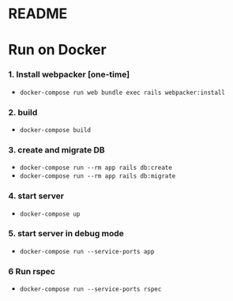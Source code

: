 # README


# Run on Docker

### 1. Install webpacker [one-time]
  - `docker-compose run web bundle exec rails webpacker:install`

### 2. build 
  - `docker-compose build`

### 3. create and migrate DB
  - `docker-compose run --rm app rails db:create`
  - `docker-compose run --rm app rails db:migrate`

### 4. start server
  - `docker-compose up`

### 5. start server in debug mode
  - `docker-compose run --service-ports app`

### 6 Run rspec
- `docker-compose run --service-ports rspec`
